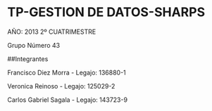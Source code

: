 # TP-GESTION DE DATOS-SHARPS 
AÑO: 2013 2º CUATRIMESTRE

Grupo Número 43

##Integrantes				  

Francisco Diez Morra - Legajo: 136880-1

Veronica Reinoso - Legajo: 125029-2

Carlos Gabriel Sagala -	Legajo: 143723-9

